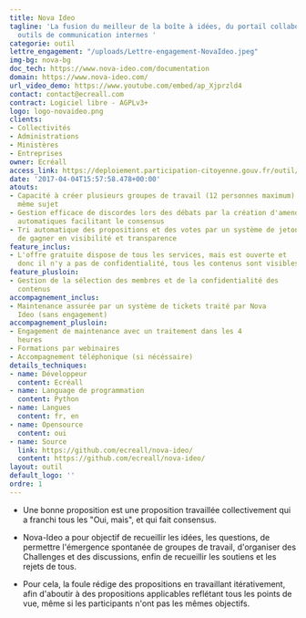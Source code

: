 ```yaml
---
title: Nova Ideo
tagline: 'La fusion du meilleur de la boîte à idées, du portail collaboratif et des
  outils de communication internes '
categorie: outil
lettre_engagement: "/uploads/Lettre-engagement-NovaIdeo.jpeg"
img-bg: nova-bg
doc_tech: https://www.nova-ideo.com/documentation
domain: https://www.nova-ideo.com/
url_video_demo: https://www.youtube.com/embed/ap_Xjprzld4
contact: contact@ecreall.com
contract: Logiciel libre - AGPLv3+
logo: logo-novaideo.png
clients:
- Collectivités
- Administrations
- Ministères
- Entreprises
owner: Ecréall
access_link: https://deploiement.participation-citoyenne.gouv.fr/outil/nova-ideo
date: '2017-04-04T15:57:58.478+00:00'
atouts:
- Capacité à créer plusieurs groupes de travail (12 personnes maximum) sur un
  même sujet
- Gestion efficace de discordes lors des débats par la création d'amendements
  automatiques facilitant le consensus
- Tri automatique des propositions et des votes par un système de jetons afin
  de gagner en visibilité et transparence
feature_inclus:
- L'offre gratuite dispose de tous les services, mais est ouverte et
  donc il n'y a pas de confidentialité, tous les contenus sont visibles
feature_plusloin:
- Gestion de la sélection des membres et de la confidentialité des
  contenus
accompagnement_inclus:
- Maintenance assurée par un système de tickets traité par Nova
  Ideo (sans engagement)
accompagnement_plusloin:
- Engagement de maintenance avec un traitement dans les 4
  heures
- Formations par webinaires
- Accompagnement téléphonique (si nécéssaire)
details_techniques:
- name: Développeur
  content: Ecréall
- name: Language de programmation
  content: Python
- name: Langues
  content: fr, en
- name: Opensource
  content: oui
- name: Source
  link: https://github.com/ecreall/nova-ideo/
  content: https://github.com/ecreall/nova-ideo/
layout: outil
default_logo: ''
ordre: 1
---
```


* Une bonne proposition est une proposition travaillée collectivement qui a franchi tous les "Oui, mais", et qui fait consensus.

* Nova-Ideo a pour objectif de recueillir les idées, les questions, de permettre l'émergence spontanée de groupes de travail, d'organiser des Challenges et des discussions, enfin de recueillir les soutiens et les rejets de tous.

* Pour cela, la foule rédige des propositions en travaillant
itérativement, afin d'aboutir à des propositions applicables reflétant
tous les points de vue, même si les participants n'ont pas les mêmes
objectifs.
